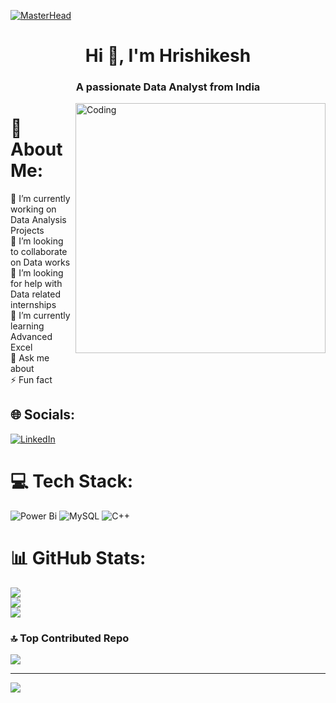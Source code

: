  [![MasterHead](https://media.licdn.com/dms/image/D4E12AQHBjAzsAfUgqw/article-cover_image-shrink_720_1280/0/1674602255823?e=2147483647&v=beta&t=n0y2ObAgO-hsdoLc85bTx9RryWklIivz_inNCDqzvYc)](https://hrishi-6887.io)
 <h1 align="center">Hi 👋, I'm Hrishikesh</h1>
<h3 align="center">A passionate Data Analyst from India</h3>
<img align="right" alt="Coding" width="400" src="https://www.echelonedge.com/wp-content/themes/echelon/assets/img/echelon-data-quipo.gif">

# 💫 About Me:
🔭 I’m currently working on Data Analysis Projects<br>👯 I’m looking to collaborate on Data works<br>🤝 I’m looking for help with Data related internships<br>🌱 I’m currently learning Advanced Excel  <br>💬 Ask me about <br>⚡ Fun fact


## 🌐 Socials:
[![LinkedIn](https://img.shields.io/badge/LinkedIn-%230077B5.svg?logo=linkedin&logoColor=white)](https://linkedin.com/in/https://www.linkedin.com/in/hrishikesh6887/) 

# 💻 Tech Stack:
![Power Bi](https://img.shields.io/badge/power_bi-F2C811?style=for-the-badge&logo=powerbi&logoColor=black) ![MySQL](https://img.shields.io/badge/mysql-4479A1.svg?style=for-the-badge&logo=mysql&logoColor=white) ![C++](https://img.shields.io/badge/c++-%2300599C.svg?style=for-the-badge&logo=c%2B%2B&logoColor=white)
# 📊 GitHub Stats:
![](https://github-readme-stats.vercel.app/api?username=hrishi-6887&theme=merko&hide_border=false&include_all_commits=false&count_private=false)<br/>
![](https://github-readme-streak-stats.herokuapp.com/?user=hrishi-6887&theme=merko&hide_border=false)<br/>
![](https://github-readme-stats.vercel.app/api/top-langs/?username=hrishi-6887&theme=merko&hide_border=false&include_all_commits=false&count_private=false&layout=compact)

### 🔝 Top Contributed Repo
![](https://github-contributor-stats.vercel.app/api?username=hrishi-6887&limit=5&theme=dark&combine_all_yearly_contributions=true)

---
[![](https://visitcount.itsvg.in/api?id=hrishi-6887&icon=1&color=1)](https://visitcount.itsvg.in)

<!-- Proudly created with GPRM ( https://gprm.itsvg.in ) -->

